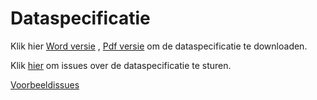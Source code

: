 # Dataspecificatie


Klik hier [Word versie](https://github.com/Geonovum/imkl2015-review/blob/master/1.%20dataspecificatie/IMKL2015_Dataspecificatie_096.docx?raw=true) , [Pdf versie](https://github.com/Geonovum/imkl2015-review/blob/master/1.%20dataspecificatie/IMKL2015_Dataspecificatie_096.pdf?raw=true) om de dataspecificatie te downloaden.

Klik [hier](https://github.com/Geonovum/imkl2015-review/issues?q=is%3Aopen+is%3Aissue+label%3Adataspecificatie) om issues over de dataspecificatie te sturen.

[Voorbeeldissues](https://github.com/Geonovum/imkl2015-review/issues?q=voorbeeld+label%3Adataspecificatie)

